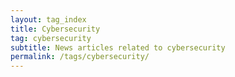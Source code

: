 ```yaml
---
layout: tag_index
title: Cybersecurity
tag: cybersecurity
subtitle: News articles related to cybersecurity
permalink: /tags/cybersecurity/
---
```

